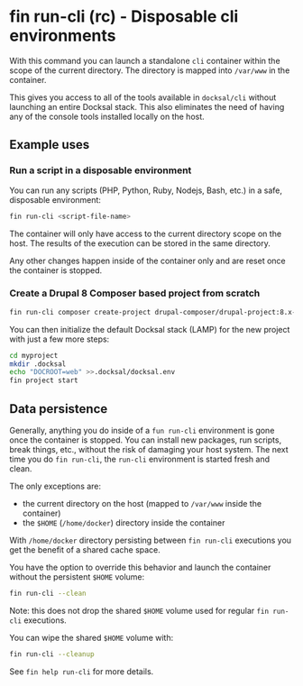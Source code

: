 # fin run-cli (rc) - Disposable cli environments

With this command you can launch a standalone `cli` container within the scope of the current directory.
The directory is mapped into `/var/www` in the container.

This gives you access to all of the tools available in `docksal/cli` without launching an entire Docksal stack.
This also eliminates the need of having any of the console tools installed locally on the host.


## Example uses

### Run a script in a disposable environment

You can run any scripts (PHP, Python, Ruby, Nodejs, Bash, etc.) in a safe, disposable environment:

```bash
fin run-cli <script-file-name>
```

The container will only have access to the current directory scope on the host.
The results of the execution can be stored in the same directory.

Any other changes happen inside of the container only and are reset once the container is stopped.


### Create a Drupal 8 Composer based project from scratch

```bash
fin run-cli composer create-project drupal-composer/drupal-project:8.x-dev myproject --stability dev --no-interaction
```

You can then initialize the default Docksal stack (LAMP) for the new project with just a few more steps:

```bash
cd myproject
mkdir .docksal
echo "DOCROOT=web" >>.docksal/docksal.env
fin project start
``` 


## Data persistence

Generally, anything you do inside of a `fun run-cli` environment is gone once the container is stopped.
You can install new packages, run scripts, break things, etc., without the risk of damaging your host system.
The next time you do `fin run-cli`, the `run-cli` environment is started fresh and clean.

The only exceptions are:

- the current directory on the host (mapped to `/var/www` inside the container)
- the `$HOME` (`/home/docker`) directory inside the container

With `/home/docker` directory persisting between `fin run-cli` executions you get the benefit of a shared cache space.

You have the option to override this behavior and launch the container without the persistent `$HOME` volume:

```bash
fin run-cli --clean
```

Note: this does not drop the shared `$HOME` volume used for regular `fin run-cli` executions.

You can wipe the shared `$HOME` volume with:

```bash
fin run-cli --cleanup
```

See `fin help run-cli` for more details.
